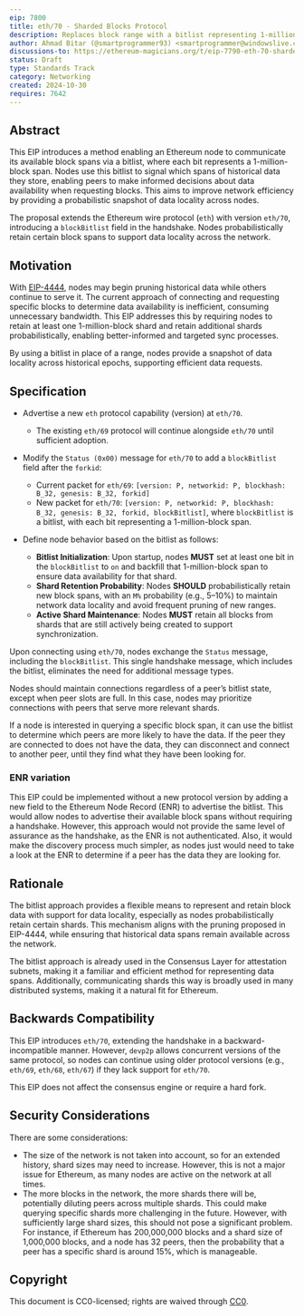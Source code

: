 ```yaml
---
eip: 7800
title: eth/70 - Sharded Blocks Protocol
description: Replaces block range with a bitlist representing 1-million-block spans in the handshake, with probabilistic shard retention
author: Ahmad Bitar (@smartprogrammer93) <smartprogrammer@windowslive.com>, Giulio Rebuffo (@Giulio2002)
discussions-to: https://ethereum-magicians.org/t/eip-7790-eth-70-sharded-blocks-protocol/21507
status: Draft
type: Standards Track
category: Networking
created: 2024-10-30
requires: 7642
---
```


## Abstract

This EIP introduces a method enabling an Ethereum node to communicate its available block spans via a bitlist, where each bit represents a 1-million-block span. Nodes use this bitlist to signal which spans of historical data they store, enabling peers to make informed decisions about data availability when requesting blocks. This aims to improve network efficiency by providing a probabilistic snapshot of data locality across nodes.

The proposal extends the Ethereum wire protocol (`eth`) with version `eth/70`, introducing a `blockBitlist` field in the handshake. Nodes probabilistically retain certain block spans to support data locality across the network.

## Motivation

With [EIP-4444](./eip-4444.md), nodes may begin pruning historical data while others continue to serve it. The current approach of connecting and requesting specific blocks to determine data availability is inefficient, consuming unnecessary bandwidth. This EIP addresses this by requiring nodes to retain at least one 1-million-block shard and retain additional shards probabilistically, enabling better-informed and targeted sync processes.

By using a bitlist in place of a range, nodes provide a snapshot of data locality across historical epochs, supporting efficient data requests.

## Specification

- Advertise a new `eth` protocol capability (version) at `eth/70`.
  - The existing `eth/69` protocol will continue alongside `eth/70` until sufficient adoption.
- Modify the `Status (0x00)` message for `eth/70` to add a `blockBitlist` field after the `forkid`:
  - Current packet for `eth/69`: `[version: P, networkid: P, blockhash: B_32, genesis: B_32, forkid]`
  - New packet for `eth/70`: `[version: P, networkid: P, blockhash: B_32, genesis: B_32, forkid, blockBitlist]`,
  where `blockBitlist` is a bitlist, with each bit representing a 1-million-block span.

- Define node behavior based on the bitlist as follows:
  - **Bitlist Initialization**: Upon startup, nodes **MUST** set at least one bit in the `blockBitlist` to `on` and backfill that 1-million-block span to ensure data availability for that shard.
  - **Shard Retention Probability**: Nodes **SHOULD** probabilistically retain new block spans, with an `M%` probability (e.g., 5–10%) to maintain network data locality and avoid frequent pruning of new ranges.
  - **Active Shard Maintenance**: Nodes **MUST** retain all blocks from shards that are still actively being created to support synchronization.

Upon connecting using `eth/70`, nodes exchange the `Status` message, including the `blockBitlist`. This single handshake message, which includes the bitlist, eliminates the need for additional message types.

Nodes should maintain connections regardless of a peer’s bitlist state, except when peer slots are full. In this case, nodes may prioritize connections with peers that serve more relevant shards.

If a node is interested in querying a specific block span, it can use the bitlist to determine which peers are more likely to have the data. If the peer they are connected to does not have the data, they can disconnect and connect to another peer, until they find what they have been looking for.

### ENR variation

This EIP could be implemented without a new protocol version by adding a new field to the Ethereum Node Record (ENR) to advertise the bitlist. This would allow nodes to advertise their available block spans without requiring a handshake. However, this approach would not provide the same level of assurance as the handshake, as the ENR is not authenticated. Also, it would make the discovery process much simpler, as nodes just would need to take a look at the ENR to determine if a peer has the data they are looking for.

## Rationale

The bitlist approach provides a flexible means to represent and retain block data with support for data locality, especially as nodes probabilistically retain certain shards. This mechanism aligns with the pruning proposed in EIP-4444, while ensuring that historical data spans remain available across the network.

The bitlist approach is already used in the Consensus Layer for attestation subnets, making it a familiar and efficient method for representing data spans. Additionally, communicating shards this way is broadly used in many distributed systems, making it a natural fit for Ethereum.

## Backwards Compatibility

This EIP introduces `eth/70`, extending the handshake in a backward-incompatible manner. However, `devp2p` allows concurrent versions of the same protocol, so nodes can continue using older protocol versions (e.g., `eth/69`, `eth/68`, `eth/67`) if they lack support for `eth/70`.

This EIP does not affect the consensus engine or require a hard fork.

## Security Considerations

There are some considerations:

- The size of the network is not taken into account, so for an extended history, shard sizes may need to increase. However, this is not a major issue for Ethereum, as many nodes are active on the network at all times.
- The more blocks in the network, the more shards there will be, potentially diluting peers across multiple shards. This could make querying specific shards more challenging in the future. However, with sufficiently large shard sizes, this should not pose a significant problem. For instance, if Ethereum has 200,000,000 blocks and a shard size of 1,000,000 blocks, and a node has 32 peers, then the probability that a peer has a specific shard is around 15%, which is manageable.

## Copyright

This document is CC0-licensed; rights are waived through [CC0](../LICENSE.md).
